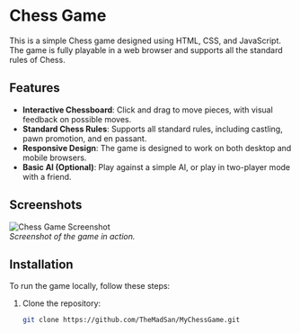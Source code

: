 # Chess Game

This is a simple Chess game designed using HTML, CSS, and JavaScript. The game is fully playable in a web browser and supports all the standard rules of Chess.

## Features

- **Interactive Chessboard**: Click and drag to move pieces, with visual feedback on possible moves.
- **Standard Chess Rules**: Supports all standard rules, including castling, pawn promotion, and en passant.
- **Responsive Design**: The game is designed to work on both desktop and mobile browsers.
- **Basic AI (Optional)**: Play against a simple AI, or play in two-player mode with a friend.

## Screenshots

![Chess Game Screenshot](https://via.placeholder.com/800x400)  
*Screenshot of the game in action.*

## Installation

To run the game locally, follow these steps:

1. Clone the repository:
   ```bash
   git clone https://github.com/TheMadSan/MyChessGame.git
